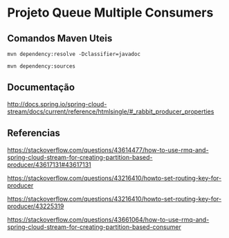 # Projeto Queue Multiple Consumers

## Comandos Maven Uteis

```mvn dependency:resolve -Dclassifier=javadoc```

```mvn dependency:sources```

## Documentação

http://docs.spring.io/spring-cloud-stream/docs/current/reference/htmlsingle/#_rabbit_producer_properties

## Referencias

https://stackoverflow.com/questions/43614477/how-to-use-rmq-and-spring-cloud-stream-for-creating-partition-based-producer/43617131#43617131

https://stackoverflow.com/questions/43216410/howto-set-routing-key-for-producer

https://stackoverflow.com/questions/43216410/howto-set-routing-key-for-producer/43225319

https://stackoverflow.com/questions/43661064/how-to-use-rmq-and-spring-cloud-stream-for-creating-partition-based-consumer



